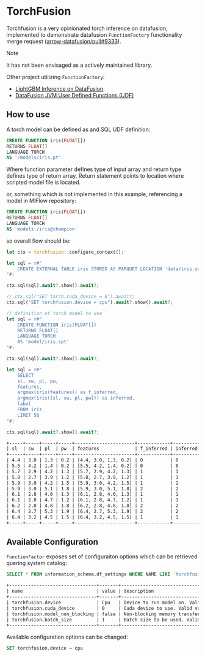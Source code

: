 # TorchFusion

Torchfusion is a very opinionated torch inference on datafusion, implemented to demonstrate datafusion `FunctionFactory` functionality merge request ([arrow-datafusion/pull#9333](https://github.com/apache/arrow-datafusion/pull/9333)).

> [!NOTE]
> It has not been envisaged as a actively maintained library.

Other project utilizing `FunctionFactory`:

- [LightGBM Inference on DataFusion](https://github.com/milenkovicm/lightfusion)
- [DataFusion JVM User Defined Functions (UDF)](https://github.com/milenkovicm/adhesive)

## How to use

A torch model can be defined as and SQL UDF definition:

```sql
CREATE FUNCTION iris(FLOAT[])
RETURNS FLOAT[]
LANGUAGE TORCH
AS '/models/iris.pt'
```

Where function parameter defines type of input array and return type defines type of return array.
Return statement points to location where scripted model file is located.

or, something which is not implemented in this example, referencing a model in MlFlow repository:

```sql
CREATE FUNCTION iris(FLOAT[])
RETURNS FLOAT[]
LANGUAGE TORCH
AS 'models:/iris@champion'
```

so overall flow should be:

```rust
let ctx = torchfusion::configure_context();

let sql = r#"
    CREATE EXTERNAL TABLE iris STORED AS PARQUET LOCATION 'data/iris.snappy.parquet';
"#;

ctx.sql(sql).await?.show().await?;

// ctx.sql("SET torch.cuda_device = 0").await?;
ctx.sql("SET torchfusion.device = cpu").await?.show().await?;

// definition of torch model to use
let sql = r#"
    CREATE FUNCTION iris(FLOAT[])
    RETURNS FLOAT[]
    LANGUAGE TORCH
    AS 'model/iris.spt'
"#;

ctx.sql(sql).await?.show().await?;

let sql = r#"
    SELECT 
    sl, sw, pl, pw,
    features, 
    argmax(iris(features)) as f_inferred, 
    argmax(iris([sl, sw, pl, pw])) as inferred, 
    label
    FROM iris 
    LIMIT 50
"#;

ctx.sql(sql).await?.show().await?;
```

```txt
+-----+-----+-----+-----+----------------------+------------+----------+-------+
| sl  | sw  | pl  | pw  | features             | f_inferred | inferred | label |
+-----+-----+-----+-----+----------------------+------------+----------+-------+
| 4.4 | 3.0 | 1.3 | 0.2 | [4.4, 3.0, 1.3, 0.2] | 0          | 0        | 0     |
| 5.5 | 4.2 | 1.4 | 0.2 | [5.5, 4.2, 1.4, 0.2] | 0          | 0        | 0     |
| 5.7 | 2.9 | 4.2 | 1.3 | [5.7, 2.9, 4.2, 1.3] | 1          | 1        | 1     |
| 5.8 | 2.7 | 3.9 | 1.2 | [5.8, 2.7, 3.9, 1.2] | 1          | 1        | 1     |
| 5.9 | 3.0 | 4.2 | 1.5 | [5.9, 3.0, 4.2, 1.5] | 1          | 1        | 1     |
| 5.9 | 3.0 | 5.1 | 1.8 | [5.9, 3.0, 5.1, 1.8] | 2          | 2        | 2     |
| 6.1 | 2.8 | 4.0 | 1.3 | [6.1, 2.8, 4.0, 1.3] | 1          | 1        | 1     |
| 6.1 | 2.8 | 4.7 | 1.2 | [6.1, 2.8, 4.7, 1.2] | 1          | 1        | 1     |
| 6.2 | 2.8 | 4.8 | 1.8 | [6.2, 2.8, 4.8, 1.8] | 2          | 2        | 2     |
| 6.4 | 2.7 | 5.3 | 1.9 | [6.4, 2.7, 5.3, 1.9] | 2          | 2        | 2     |
| 6.4 | 3.2 | 4.5 | 1.5 | [6.4, 3.2, 4.5, 1.5] | 1          | 1        | 1     |
+-----+-----+-----+-----+----------------------+------------+----------+-------+
```

## Available Configuration

`FunctionFactor` exposes set of configuraiton options which can be retrieved quering system catalog:

```sql
SELECT * FROM information_schema.df_settings WHERE NAME LIKE 'torchfusion%'
```

```txt
+--------------------------------+-------+--------------------------------------------------------------------------------------+
| name                           | value | description                                                                          |
+--------------------------------+-------+--------------------------------------------------------------------------------------+
| torchfusion.device             | Cpu   | Device to run model on. Valid values 'cpu', 'cuda', 'mps', 'vulkan'. Default: 'cpu'  |
| torchfusion.cuda_device        | 0     | Cuda device to use. Valid value positive integer. Default: 0                         |
| torchfusion.model_non_blocking | false | Non-blocking memory transfer. Valid value boolean. Default: false                    |
| torchfusion.batch_size         | 1     | Batch size to be used. Valid value positive non-zero integers. Default: 1            |
+--------------------------------+-------+--------------------------------------------------------------------------------------+
```

Available configuration options can be changed:

```sql
SET torchfusion.device = cpu
```
